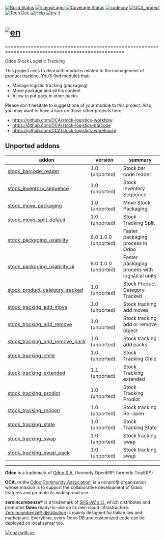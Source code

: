 [![Build Status](https://travis-ci.org/zeroincombenze/stock-logistics-tracking.svg?branch=10.0)](https://travis-ci.org/zeroincombenze/stock-logistics-tracking)
[![license agpl](https://img.shields.io/badge/licence-AGPL--3-blue.svg)](http://www.gnu.org/licenses/agpl-3.0.html)
[![Coverage Status](https://coveralls.io/repos/github/zeroincombenze/stock-logistics-tracking/badge.svg?branch=10.0)](https://coveralls.io/github/zeroincombenze/stock-logistics-tracking?branch=10.0)
[![codecov](https://codecov.io/gh/zeroincombenze/stock-logistics-tracking/branch/10.0/graph/badge.svg)](https://codecov.io/gh/zeroincombenze/stock-logistics-tracking/branch/10.0)
[![OCA_project](http://www.zeroincombenze.it/wp-content/uploads/ci-ct/prd/button-oca-10.svg)](https://github.com/OCA/stock-logistics-tracking/tree/10.0)
[![Tech Doc](http://www.zeroincombenze.it/wp-content/uploads/ci-ct/prd/button-docs-10.svg)](http://wiki.zeroincombenze.org/en/Odoo/10.0/dev)
[![Help](http://www.zeroincombenze.it/wp-content/uploads/ci-ct/prd/button-help-10.svg)](http://wiki.zeroincombenze.org/en/Odoo/10.0/man/LO)
[![try it](http://www.zeroincombenze.it/wp-content/uploads/ci-ct/prd/button-try-it-10.svg)](http://erp10.zeroincombenze.it)


[![en](http://www.shs-av.com/wp-content/en_US.png)](http://wiki.zeroincombenze.org/it/Odoo/7.0/man)
================================================================================================
================================================================================================

Odoo Stock Logistic Tracking

This project aims to deal with modules related to the management of product tracking. You'll find modules that:

 - Manage logistic tracking (packaging)
 - Move package and all his content
 - Allow to put pack in other packs

Please don't hesitate to suggest one of your module to this project. Also, you may want to have a look on those other projects here:

 - https://github.com/OCA/stock-logistics-workflow
 - https://github.com/OCA/stock-logistics-barcode
 - https://github.com/OCA/stock-logistics-warehouse

[//]: # (addons)


Unported addons
---------------
addon | version | summary
--- | --- | ---
[stock_barcode_reader](stock_barcode_reader/) | 1.0 (unported) | Stock bar code reader
[stock_inventory_sequence](stock_inventory_sequence/) | 1.0 (unported) | Stock Inventory Sequence
[stock_move_packaging](stock_move_packaging/) | 1.0 (unported) | Move Stock Packaging
[stock_move_split_default](stock_move_split_default/) | 1.0 (unported) | Stock Tracking Split
[stock_packaging_usability](stock_packaging_usability/) | 8.0.1.0.0 (unported) | Faster packaging process in Odoo
[stock_packaging_usability_ul](stock_packaging_usability_ul/) | 8.0.1.0.0 (unported) | Faster packaging process with logistical units
[stock_product_category_tracked](stock_product_category_tracked/) | 1.0 (unported) | Stock Product Category Tracked
[stock_tracking_add_move](stock_tracking_add_move/) | 1.0 (unported) | Stock tracking add moves
[stock_tracking_add_remove](stock_tracking_add_remove/) | 1.0 (unported) | Stock tracking add or remove object
[stock_tracking_add_remove_pack](stock_tracking_add_remove_pack/) | 1.0 (unported) | Stock tracking add packs
[stock_tracking_child](stock_tracking_child/) | 1.0 (unported) | Stock Tracking Child
[stock_tracking_extended](stock_tracking_extended/) | 1.1 (unported) | Stock Tracking extended
[stock_tracking_prodlot](stock_tracking_prodlot/) | 1.0 (unported) | Stock Tracking Prodlot
[stock_tracking_reopen](stock_tracking_reopen/) | 1.0 (unported) | Stock tracking Re-open
[stock_tracking_state](stock_tracking_state/) | 1.0 (unported) | Stock Tracking State
[stock_tracking_swap](stock_tracking_swap/) | 1.0 (unported) | Stock tracking swap
[stock_tracking_swap_pack](stock_tracking_swap_pack/) | 1.0 (unported) | Stock tracking swap

[//]: # (end addons)

[//]: # (copyright)

----

**Odoo** is a trademark of [Odoo S.A.](https://www.odoo.com/) (formerly OpenERP, formerly TinyERP)

**OCA**, or the [Odoo Community Association](http://odoo-community.org/), is a nonprofit organization whose
mission is to support the collaborative development of Odoo features and
promote its widespread use.

**zeroincombenze®** is a trademark of [SHS-AV s.r.l.](http://www.shs-av.com/)
which distributes and promotes **Odoo** ready-to-use on its own cloud infrastructure.
[Zeroincombenze® distribution](http://wiki.zeroincombenze.org/en/Odoo)
is mainly designed for Italian law and markeplace.
Everytime, every Odoo DB and customized code can be deployed on local server too.

[//]: # (end copyright)

[![chat with us](https://www.shs-av.com/wp-content/chat_with_us.gif)](https://tawk.to/85d4f6e06e68dd4e358797643fe5ee67540e408b)
